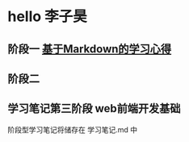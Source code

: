 # hello 李子昊
## 阶段一  [基于Markdown的学习心得](https://github.com/kidoom/TASKS/blob/master/%E9%98%B6%E6%AE%B5%E4%B8%80/%E5%9F%BA%E4%BA%8EMarkdown%E8%AF%AD%E6%B3%95%E5%AD%A6%E4%B9%A0%E5%BF%83%E5%BE%97.md)
## 阶段二  
## 学习笔记第三阶段 web前端开发基础
阶段型学习笔记将储存在 学习笔记.md 中
